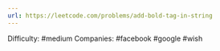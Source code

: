```yaml
---
url: https://leetcode.com/problems/add-bold-tag-in-string
---
```


Difficulty: #medium
Companies: #facebook #google #wish